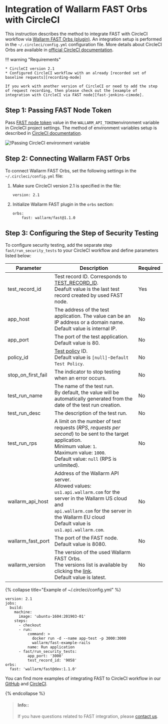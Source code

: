 [fast-jenkins-cimode]:          ./examples/jenkins-cimode.md
[fast-ci-mode-test]:            ../ci-mode-testing.md#environment-variables-in-recording-mode
[recording-mode]:               ci-mode-recording.md
[fast-node-token]:              ../operations/create-node.md
[circleci-set-env-var]:         https://circleci.com/docs/2.0/env-vars/#setting-an-environment-variable-in-a-project
[circleci-example-env-var]:     ../../images/fast/poc/common/examples/circleci-cimode/circleci-env-var-example.png
[circleci-fast-plugin]:         https://circleci.com/orbs/registry/orb/wallarm/fast
[circleci-using-orbs]:          https://circleci.com/docs/2.0/using-orbs/
[mail-to-us]:                   mailto:support@wallarm.com

# Integration of Wallarm FAST Orbs with CircleCI

This instruction describes the method to integrate FAST with CircleCI workflow via [Wallarm FAST Orbs (plugin)][circleci-fast-plugin]. An integration setup is performed in the `~/.circleci/config.yml` configuration file. More details about CircleCI Orbs are available in [official CircleCI documentation][circleci-using-orbs].

!!! warning "Requirements"

    * CircleCI version 2.1
    * Configured CircleCI workflow with an already [recorded set of baseline requests][recording-mode]
    
    If you work with another version of CircleCI or need to add the step of request recording, then please check out the [example of integration with CircleCI via FAST node][fast-jenkins-cimode].

## Step 1: Passing FAST Node Token

Pass [FAST node token][fast-node-token] value in the `WALLARM_API_TOKEN`environment variable in CircleCI project settings. The method of environment variables setup is described in [CircleCI documentation][circleci-set-env-var].

![!Passing CircleCI environment variable][circleci-example-env-var]

## Step 2: Connecting Wallarm FAST Orbs

To connect Wallarm FAST Orbs, set the following settings in the `~/.circleci/config.yml` file:

1. Make sure CircleCI version 2.1 is specified in the file:

    ```
    version: 2.1
    ```
2. Initialize Wallarm FAST plugin in the `orbs` section:

    ```
    orbs:
        fast: wallarm/fast@1.1.0
    ```

## Step 3: Configuring the Step of Security Testing

To configure security testing, add the separate step `fast/run_security_tests` to your CircleCI workflow and define parameters listed below:

| Parameter | Description | Required |
| ---------| ---------|--------------- |
| test_record_id| Test record ID. Corresponds to [TEST_RECORD_ID](ci-mode-testing.md#environment-variables-in-testing-mode).<br>Deafult value is the last test record created by used FAST node. | Yes|
| app_host | The address of the test application. The value can be an IP address or a domain name.<br>Default value is internal IP. | No |
| app_port | The port of the test application.<br>Default value is 80. | No |
| policy_id | [Test policy](../operations/test-policy/overview.md) ID.<br>Default value is `[null]`-`Default Test Policy`. | No |
| stop_on_first_fail | The indicator to stop testing when an error occurs. | No |
| test_run_name | The name of the test run.<br>By default, the value will be automatically generated from the date of the test run creation. | No |
| test_run_desc | The description of the test run. | No |
| test_run_rps | A limit on the number of test requests (*RPS*, *requests per second*) to be sent to the target application.<br>Minimum value: `1`.<br>Maximum value: `1000`.<br>Default value: `null` (RPS is unlimited). | No |
| wallarm_api_host | Address of the Wallarm API server. <br>Allowed values: <br>`us1.api.wallarm.com` for the server in the Wallarm US cloud and <br>`api.wallarm.com` for the server in the Wallarm EU cloud<br>Default value is `us1.api.wallarm.com`. | No|
| wallarm_fast_port | The port of the FAST node.<br>Default value is 8080. | No |
| wallarm_version | The version of the used Wallarm FAST Orbs.<br>The versions list is available by clicking the [link][circleci-fast-plugin].<br>Default value is latest.| No|

{% collapse title="Example of ~/.circleci/config.yml" %}

```
version: 2.1
jobs:
  build:
    machine:
      image: 'ubuntu-1604:201903-01'
    steps:
      - checkout
      - run:
          command: >
            docker run -d --name app-test -p 3000:3000
            wallarm/fast-example-rails
          name: Run application
      - fast/run_security_tests:
          app_port: '3000'
          test_record_id: '9058'
orbs:
  fast: 'wallarm/fast@dev:1.1.0'
```

You can find more examples of integrating FAST to CircleCI workflow in our [GitHub](https://github.com/wallarm/fast-examples) and [CircleCI](https://circleci.com/gh/wallarm/fast-example-circleci-orb-rails-integration).

{% endcollapse %}

> #### Info::
> If you have questions related to FAST integration, please [contact us][mail-to-us].
